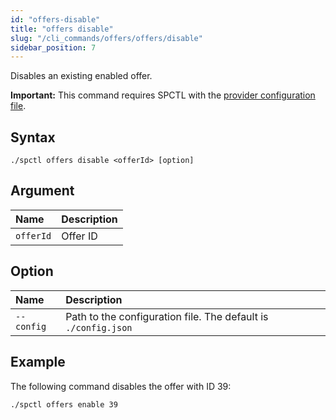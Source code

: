 ```yaml
---
id: "offers-disable"
title: "offers disable"
slug: "/cli_commands/offers/offers/disable"
sidebar_position: 7
---
```


Disables an existing enabled offer.

**Important:** This command requires SPCTL with the [provider configuration file](/developers/cli_guides/configure#for-offer-providers).

## Syntax

```
./spctl offers disable <offerId> [option]
```

## Argument

| **Name** | **Description**                 |
|:---------|:--------------------------------|
| `offerId`     | Offer ID  |

## Option

| **Name** |**Description**                |
|:--------------------|:-------------------------------|
| `--config`          |Path to the configuration file. The default is `./config.json` |

## Example

The following command disables the offer with ID 39:

```
./spctl offers enable 39
```